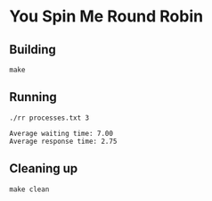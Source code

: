 # You Spin Me Round Robin



## Building

```shell
make
```

## Running

```shell
./rr processes.txt 3
```

```shell
Average waiting time: 7.00
Average response time: 2.75
```

## Cleaning up

```shell
make clean
```
